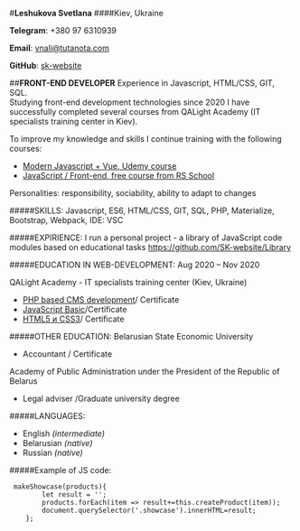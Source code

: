 #**Leshukova Svetlana**
####Kiev, Ukraine

**Telegram**: +380 97 6310939

**Email**: vnali@tutanota.com

**GitHub**: [sk-website](https://github.com/SK-website)

##**FRONT-END DEVELOPER**
Experience in Javascript, HTML/CSS, GIT, SQL.  
Studying front-end development technologies since 2020 I have  successfully completed several courses from QALight Academy (IT specialists training center in Kiev). 

To improve my knowledge and skills I continue training with the following courses:
* [Modern Javascript + Vue,  Udemy course](https://www.udemy.com/course/modern-javascript-from-beginning)
* [JavaScript / Front-end, free course from RS School](https://rs.school/js/)

Personalities:  responsibility, sociability, ability to adapt to changes

#####SKILLS:
Javascript, ES6,  HTML/CSS, GIT, SQL, PHP, Materialize, Bootstrap, Webpack, IDE: VSC

#####EXPIRIENCE:
I run a personal project - a library of JavaScript code modules based on educational tasks https://github.com/SK-website/Library  

#####EDUCATION IN WEB-DEVELOPMENT:
Aug 2020 – Nov 2020 

QALight Academy - IT specialists training center (Kiev, Ukraine)

* [PHP based CMS development](https://qalight.ua/ru/kursy/backend/php/)/ Certificate 
* [JavaScript Basic](https://qalight.ua/ru/kursy/frontend/javascript-beginners/)/Certificate 
* [HTML5 и CSS3](https://qalight.ua/ru/kursy/frontend/html-css/)/ Certificate 

#####OTHER EDUCATION:
Belarusian State Economic University
* Accountant / Certificate

Academy of Public Administration under the President of the Republic of Belarus
* Legal adviser /Graduate university degree 

#####LANGUAGES:
* English *(intermediate)*
* Belarusian *(native)*
* Russian *(native)*


#####Example of JS code:

```
 makeShowcase(products){ 
        let result = '';
        products.forEach(item => result+=this.createProduct(item));
        document.querySelector('.showcase').innerHTML=result;
    };
```

